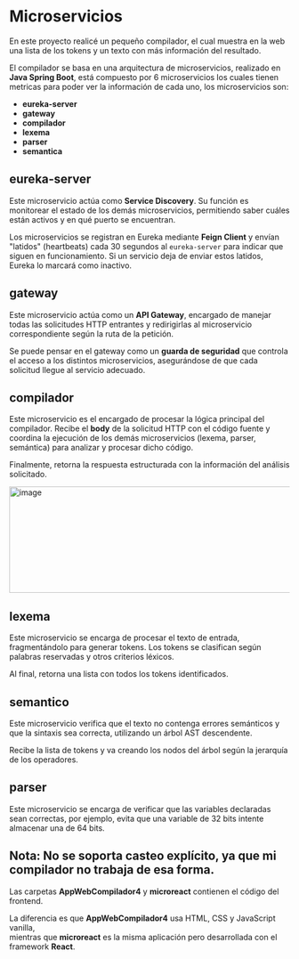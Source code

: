 # Microservicios

En este proyecto realicé un pequeño compilador, el cual muestra en la web una lista de los tokens y un texto con más información del resultado.

El compilador se basa en una arquitectura de microservicios, realizado en **Java Spring Boot**, está compuesto por 6 microservicios los cuales tienen metricas para poder ver la información de cada uno, los microservicios son:

- **eureka-server**
- **gateway**
- **compilador**
- **lexema**
- **parser**
- **semantica**
## eureka-server

Este microservicio actúa como **Service Discovery**. Su función es monitorear el estado de los demás microservicios, permitiendo saber cuáles están activos y en qué puerto se encuentran.

Los microservicios se registran en Eureka mediante **Feign Client** y envían "latidos" (heartbeats) cada 30 segundos al `eureka-server` para indicar que siguen en funcionamiento. Si un servicio deja de enviar estos latidos, Eureka lo marcará como inactivo.

## gateway

Este microservicio actúa como un **API Gateway**, encargado de manejar todas las solicitudes HTTP entrantes y redirigirlas al microservicio correspondiente según la ruta de la petición.

Se puede pensar en el gateway como un **guarda de seguridad** que controla el acceso a los distintos microservicios, asegurándose de que cada solicitud llegue al servicio adecuado.

## compilador

Este microservicio es el encargado de procesar la lógica principal del compilador. Recibe el **body** de la solicitud HTTP con el código fuente y coordina la ejecución de los demás microservicios (lexema, parser, semántica) para analizar y procesar dicho código.

Finalmente, retorna la respuesta estructurada con la información del análisis solicitado.

<img width="673" height="191" alt="image" src="https://github.com/user-attachments/assets/b8e5aa6a-e87d-40a0-b1d0-6643ee3f53bd" />


## lexema

Este microservicio se encarga de procesar el texto de entrada, fragmentándolo para generar tokens. Los tokens se clasifican según palabras reservadas y otros criterios léxicos.

Al final, retorna una lista con todos los tokens identificados.

## semantico

Este microservicio verifica que el texto no contenga errores semánticos y que la sintaxis sea correcta, utilizando un árbol AST descendente. 

Recibe la lista de tokens y va creando los nodos del árbol según la jerarquía de los operadores.

## parser

Este microservicio se encarga de verificar que las variables declaradas sean correctas, por ejemplo, evita que una variable de 32 bits intente almacenar una de 64 bits.

**Nota:** No se soporta casteo explícito, ya que mi compilador no trabaja de esa forma.
---

Las carpetas **AppWebCompilador4** y **microreact** contienen el código del frontend.

La diferencia es que **AppWebCompilador4** usa HTML, CSS y JavaScript vanilla,  
mientras que **microreact** es la misma aplicación pero desarrollada con el framework **React**.


